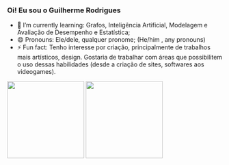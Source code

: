 ### Oi! Eu sou o Guilherme Rodrigues

<!--
**guiderodrigues/guiderodrigues** is a ✨ _special_ ✨ repository because its `README.md` (this file) appears on your GitHub profile.

Here are some ideas to get you started:

- 🔭 I’m currently working on ...
- 🌱 I’m currently learning ...
- 👯 I’m looking to collaborate on ...
- 🤔 I’m looking for help with ...
- 💬 Ask me about ...
- 📫 How to reach me: ...
- 😄 Pronouns: ...
- ⚡ Fun fact: ...
-->

- 🌱 I’m currently learning: Grafos, Inteligência Artificial, Modelagem e Avaliação de Desempenho e Estatística;
- 😄 Pronouns: Ele/dele, qualquer pronome; (He/him , any pronouns)
- ⚡ Fun fact: Tenho interesse por criação, principalmente de trabalhos mais artísticos, design. Gostaria de trabalhar com áreas que possibilitem o uso dessas habilidades (desde a criação de sites, softwares aos videogames).
<div>
  <a ref="https://beacons.ai/guiderodrigues">
    <img height="180em" src="htps://github-readme-stats.vercel.app/api?username=guiderodrigues&show_icons=true&theme==dark&include_all_commits=true&count_private=true"/>
    <img height="180em" src="https://github-readme-stats.vercel.app/api/top-langs/?username=guiderodrigues&layout=compact&langs_count=16&theme=dark"/>
</div>
